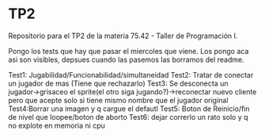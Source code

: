 # TP2
Repositorio para el TP2 de la materia 75.42 - Taller de Programación I.



Pongo los tests que hay que pasar el miercoles que viene. Los pongo aca asi son visibles, depsues cuando las pasemos las borramos del readme.

Test1: Jugabilidad/Funcionabilidad/simultaneidad
Test2: Tratar de conectar un jugador de mas (Tiene que rechazarlo)
Test3: Se desconecta un jugador->grisaceo el sprite(el otro siga jugando?)->reconectar nuevo cliente pero que acepte solo si tiene mismo nombre que el jugador original
Test4:Borrar una imagen y q cargue el defautl
Test5: Boton de Reinicio/fin de nivel que loopee/boton de aborto
Test6: dejar correrlo un rato solo y q no explote en memoria ni cpu
